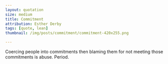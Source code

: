 ```yaml
---
layout: quotation
size: medium
title: Commitment
attribution: Esther Derby
tags: [quote, lean]
thumbnail: /img/posts/commitment/commitment-420x255.png

---
```


Coercing people into commitments then blaming them for not meeting those
commitments is abuse. Period.
